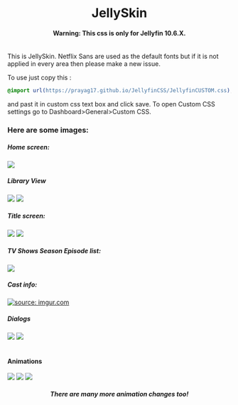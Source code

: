 <div align="center">
<h1>JellySkin</h1>
<h4>Warning: This css is only for Jellyfin 10.6.X. </h4>
</div>
<br>
This is JellySkin. Netflix Sans are used as the default fonts but if it is not applied in every area then please make a new issue.

To use just copy this : 
```css
@import url(https://prayag17.github.io/JellyfinCSS/JellyfinCUSTOM.css);
```

and past it in custom css text box and click save. To open Custom CSS settings go to Dashboard>General>Custom CSS.

<h3>Here are some images:</h3>

<h5>Home screen:</h5>
<img src="/img/Home Screen.png">

<h5>Library View</h5>
<img src="/img/Lib Page 1.png">
<img src="/img/Lib Page 2.png">

<h5>Title screen:</h5>
<img src="/img/title page 1.png">
<img src="/img/title page 2.png">

<h5>TV Shows Season Episode list:</h5>
<img src="/img/Episode list.png">

<h5>Cast info:</h5>
<a href="https://imgur.com/Q3xYu8g"><img src="https://i.imgur.com/Q3xYu8g.png" title="source: imgur.com" /></a>

<h5>Dialogs</h5>
<img src="/img/Dialog 1.png">
<img src="/img/Dialog 2.png">
<br>
<br>
<h4 align="ceter">Animations</h4>
<img src="/img/Gifs/Animation 1.gif">
<img src="/img/Gifs/Animation 2.gif">
<img src="/img/Gifs/Animation 3.gif">
<h5 align="center">
There are many more animation changes too!
</h5>

